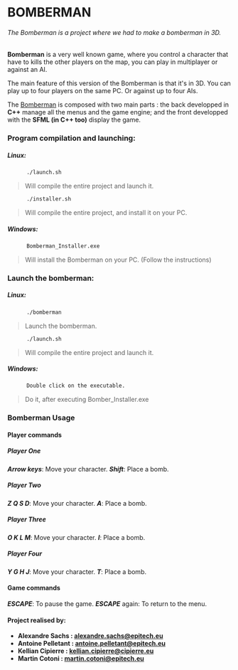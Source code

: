 # BOMBERMAN

###### The Bomberman is a project where we had to make a bomberman in 3D.
**Bomberman** is a very well known game, where you control a character that have to kills the other players on the map, you can play in multiplayer or against an AI.

The main feature of this version of the Bomberman is that it's in 3D. You can play up to four players on the same PC. Or against up to four AIs.

The [Bomberman]() is composed with two main parts : the back developped in **C++** manage all the menus and the game engine; and the front developped with the **SFML (in C++ too)** display the game.
 
### Program compilation and launching:
  ##### Linux:
  ```sh
        ./launch.sh
```
  > Will compile the entire project and launch it.

  ```sh
        ./installer.sh
```
  > Will compile the entire project, and install it on your PC.

   ##### Windows:
  ```sh
        Bomberman_Installer.exe
```
  >  Will install the Bomberman on your PC. (Follow the instructions)

### Launch the bomberman:
  ##### Linux:
  ```sh
        ./bomberman
```
  >  Launch the bomberman.

  ```sh
        ./launch.sh
```
  >  Will compile the entire project and launch it.

   ##### Windows:
  ```sh
        Double click on the executable.
```
  >  Do it, after executing Bomber_Installer.exe


### Bomberman Usage

#### Player commands
  ##### Player One
  ***Arrow keys***: Move your character.
  ***Shift***: Place a bomb.
  ##### Player Two
  ***Z Q S D***: Move your character.
  ***A***: Place a bomb.
  ##### Player Three
  ***O K L M***: Move your character.
  ***I***: Place a bomb.
  ##### Player Four
  ***Y G H J***: Move your character.
  ***T***: Place a bomb.

#### Game commands
  ***ESCAPE***: To pause the game.
  ***ESCAPE*** again: To return to the menu.


 #### Project realised by:
- **Alexandre Sachs : [alexandre.sachs@epitech.eu](https://github.com/SachsA)**
- **Antoine Pelletant : [antoine.pelletant@epitech.eu](https://github.com/yabou)**
- **Kellian Cipierre : [kellian.cipierre@cipierre.eu]()**
- **Martin Cotoni : [martin.cotoni@epitech.eu](https://github.com/cotonim)**
